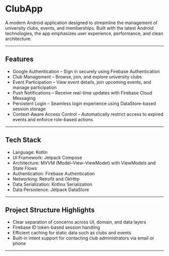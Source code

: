 # ClubApp

A modern Android application designed to streamline the management of university clubs, events, and memberships. Built with the latest Android technologies, the app emphasizes user experience, performance, and clean architecture.

---

## Features

- Google Authentication – Sign in securely using Firebase Authentication  
- Club Management – Browse, join, and explore university clubs  
- Event Participation – View event details, join upcoming events, and manage participation  
- Push Notifications – Receive real-time updates with Firebase Cloud Messaging  
- Persistent Login – Seamless login experience using DataStore-based session storage  
- Context-Aware Access Control – Automatically restrict access to expired events and enforce role-based actions  

---

## Tech Stack

- Language: Kotlin  
- UI Framework: Jetpack Compose  
- Architecture: MVVM (Model–View–ViewModel) with ViewModels and State Flows  
- Authentication: Firebase Authentication  
- Networking: Retrofit and OkHttp  
- Data Serialization: Kotlinx Serialization  
- Data Persistence: Jetpack DataStore  

---

## Project Structure Highlights

- Clear separation of concerns across UI, domain, and data layers  
- Firebase ID token-based session handling  
- Efficient caching for static data such as clubs and events  
- Built-in intent support for contacting club administrators via email or phone  

---

